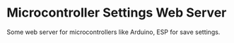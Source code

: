 # Microcontroller Settings Web Server

Some web server for microcontrollers like Arduino, ESP for save settings.
